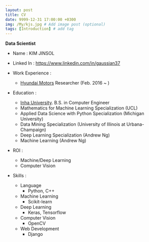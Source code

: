 ```yaml
---
layout: post
title: CV
date: 9999-12-31 17:00:00 +0300
img: /My/kjs.jpg # Add image post (optional)
tags: [Introduction] # add tag
---
```


**Data Scientist**

+ Name : KIM JINSOL
+ Linked In : https://www.linkedin.com/in/gaussian37
+ Work Experience : 
    - [Hyundai Motors](https://www.hyundai.com/worldwide/en) Researcher (Feb. 2016 ~ )
    
+ Education :
    + [Inha University](http://www.inha.ac.kr/mbshome/mbs/eng/index.do). B.S. in Computer Engineer
    + Mathematics for Machine Learning Specialization (UCL)
    + Applied Data Science with Python Specialization (Michigan University)
    + Data Mining Specialization (University of Illinois at Urbana-Champaign)
    + Deep Learning Specialization (Andrew Ng)
    + Machine Learning (Andrew Ng)
                 
+ ROI :
    - Machine/Deep Learning      
    - Computer Vision    
    
+ Skills : 
    + Language
        + Python, C++
    + Machine Learning
        + Scikit-learn
    + Deep Learning
        + Keras, Tensorflow
    + Computer Vision
        + OpenCV
    + Web Development
        + Django